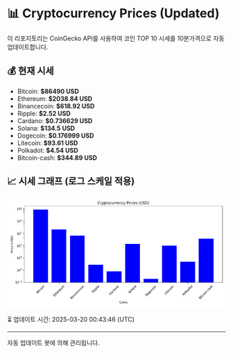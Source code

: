 
# 📊 Cryptocurrency Prices (Updated)

이 리포지토리는 CoinGecko API를 사용하여 코인 TOP 10 시세를 10분가격으로 자동 업데이트합니다.

## 💰 현재 시세
- Bitcoin: **$86490 USD**
- Ethereum: **$2038.84 USD**
- Binancecoin: **$618.92 USD**
- Ripple: **$2.52 USD**
- Cardano: **$0.736629 USD**
- Solana: **$134.5 USD**
- Dogecoin: **$0.176999 USD**
- Litecoin: **$93.61 USD**
- Polkadot: **$4.54 USD**
- Bitcoin-cash: **$344.89 USD**

## 📈 시세 그래프 (로그 스케일 적용)
![Crypto Prices](crypto_prices.png)

⏳ 업데이트 시간: 2025-03-20 00:43:46 (UTC)

---
자동 업데이트 봇에 의해 관리됩니다.
